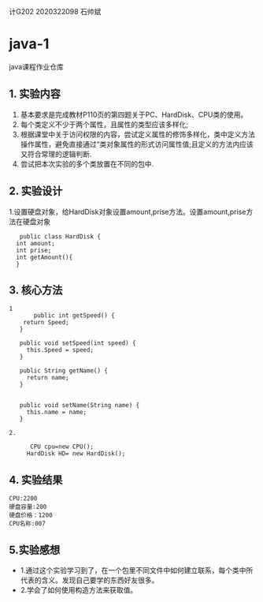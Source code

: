 计G202  2020322098 石帅斌
# java-1
java课程作业仓库
## 1. 实验内容
1. 基本要求是完成教材P110页的第四题关于PC、HardDisk、CPU类的使用。
2. 每个类定义不少于两个属性，且属性的类型应该多样化;
3. 根据课堂中关于访问权限的内容，尝试定义属性的修饰多样化，类中定义方法操作属性，避免直接通过“类对象属性的形式访问属性值;且定义的方法内应该又符合常理的逻辑判断.
4. 尝试把本次实验的多个类放置在不同的包中.
## 2. 实验设计
1.设置硬盘对象，给HardDisk对象设置amount,prise方法。设置amount,prise方法在硬盘对象
```
   public class HardDisk {
  int amount;
  int prise;
  int getAmount(){
  }
  ```
 ## 3. 核心方法
 
    1
           public int getSpeed() {
		return Speed;
	   }

	   public void setSpeed(int speed) {
		 this.Speed = speed;
	   }

	   public String getName() {
		 return name;
	   }


	   public void setName(String name) {
		 this.name = name;
	   }
  
    2.
   
          CPU cpu=new CPU();
	     HardDisk HD= new HardDisk();
   
   
   ## 4. 实验结果
   
    CPU:2200
    硬盘容量:200
    硬盘价格：1200
    CPU名称:007
   
  ## 5.实验感想

  + 1.通过这个实验学习到了，在一个包里不同文件中如何建立联系，每个类中所代表的含义。发现自己要学的东西好友很多。
  + 2.学会了如何使用构造方法来获取值。
   
